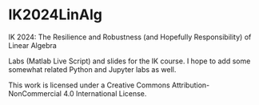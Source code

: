 # IK2024LinAlg
IK 2024: The Resilience and Robustness (and Hopefully Responsibility) of Linear Algebra

Labs (Matlab Live Script) and slides for the IK course.  I hope to add some somewhat related Python and Jupyter labs as well.


This work is licensed under a Creative Commons Attribution- NonCommercial 4.0 International License.
